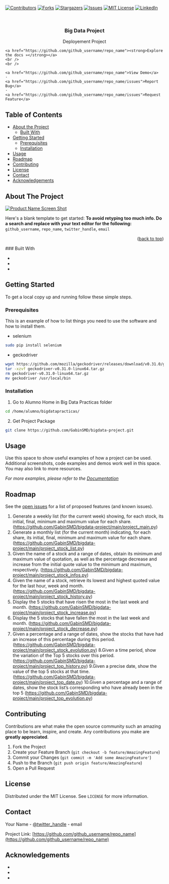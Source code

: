 <!--
*** Thanks for checking out this README Template. If you have a suggestion that would
*** make this better, please fork the repo and create a pull request or simply open
*** an issue with the tag "enhancement".
*** Thanks again! Now go create something AMAZING! :D
***
***
***
*** To avoid retyping too much info. Do a search and replace for the following:
*** github_username, repo_name, twitter_handle, email
-->





<!-- PROJECT SHIELDS -->
<!--
*** I'm using markdown "reference style" links for readability.
*** Reference links are enclosed in brackets [ ] instead of parentheses ( ).
*** See the bottom of this document for the declaration of the reference variables
*** for contributors-url, forks-url, etc. This is an optional, concise syntax you may use.
*** https://www.markdownguide.org/basic-syntax/#reference-style-links
-->
[![Contributors][contributors-shield]][contributors-url]
[![Forks][forks-shield]][forks-url]
[![Stargazers][stars-shield]][stars-url]
[![Issues][issues-shield]][issues-url]
[![MIT License][license-shield]][license-url]
[![LinkedIn][linkedin-shield]][linkedin-url]



<!-- PROJECT LOGO -->
<br />
<p align="center">
  <!--
  <a href="https://github.com/github_username/repo_name">
    <img src="images/logo.png" alt="Logo" width="80" height="80">
  </a>
  -->
  <h3 align="center">Big Data Project</h3>

  <p align="center">
    Deployement Project
    <br />
    
    <a href="https://github.com/github_username/repo_name"><strong>Explore the docs »</strong></a>
    <br />
    <br />
  
    <a href="https://github.com/github_username/repo_name">View Demo</a>
    ·
    <a href="https://github.com/github_username/repo_name/issues">Report Bug</a>
    ·
    <a href="https://github.com/github_username/repo_name/issues">Request Feature</a>
  </p>
</p>



<!-- TABLE OF CONTENTS -->
## Table of Contents

* [About the Project](#about-the-project)
  * [Built With](#built-with)
* [Getting Started](#getting-started)
  * [Prerequisites](#prerequisites)
  * [Installation](#installation)
* [Usage](#usage)
* [Roadmap](#roadmap)
* [Contributing](#contributing)
* [License](#license)
* [Contact](#contact)
* [Acknowledgements](#acknowledgements)



<!-- ABOUT THE PROJECT -->
## About The Project

[![Product Name Screen Shot][product-screenshot]](https://example.com)

Here's a blank template to get started:
**To avoid retyping too much info. Do a search and replace with your text editor for the following:**
`github_username`, `repo_name`, `twitter_handle`, `email`

<p align="right">(<a href="#top">back to top</a>)</p>
### Built With

* []()
* []()
* []()



<!-- GETTING STARTED -->
## Getting Started

To get a local copy up and running follow these simple steps.

### Prerequisites

This is an example of how to list things you need to use the software and how to install them.
* selenium
```sh
sudo pip install selenium
```
* geckodriver
```sh
wget https://github.com/mozilla/geckodriver/releases/download/v0.31.0/geckodriver-v0.31.0-linux64.tar.gz
tar -xzvf geckodriver-v0.31.0-linux64.tar.gz
rm geckodriver-v0.31.0-linux64.tar.gz
mv geckodriver /usr/local/bin
```
### Installation

1. Go to Alumno Home in Big Data Practicas folder
```sh
cd /home/alumno/bigdatapracticas/
```
2. Get Project Package
```sh
git clone https://github.com/GabinSMD/bigdata-project.git
```



<!-- USAGE EXAMPLES -->
## Usage

Use this space to show useful examples of how a project can be used. Additional screenshots, code examples and demos work well in this space. You may also link to more resources.

_For more examples, please refer to the [Documentation](https://example.com)_



<!-- ROADMAP -->
## Roadmap

See the [open issues](https://github.com/github_username/repo_name/issues) for a list of proposed features (and known issues).

1. Generate a weekly list (for the current week) showing, for each stock, its initial, final, minimum and maximum value for each share.
  (https://github.com/GabinSMD/bigdata-project/main/project_main.py)
2. Generate a monthly list (for the current month) indicating, for each share, its initial, final, minimum and maximum value for each share.
  (https://github.com/GabinSMD/bigdata-project/main/project_stock_list.py)
3. Given the name of a stock and a range of dates, obtain its minimum and maximum value of quotation, as well as the percentage decrease and increase from the initial quote value to the minimum and maximum, respectively.
  (https://github.com/GabinSMD/bigdata-project/main/project_stock_infos.py)
4. Given the name of a stock, retrieve its lowest and highest quoted value for the last hour, week and month.
  (https://github.com/GabinSMD/bigdata-project/main/project_stock_history.py)
5. Display the 5 stocks that have risen the most in the last week and month.
  (https://github.com/GabinSMD/bigdata-project/main/project_stock_increase.py)
6. Display the 5 stocks that have fallen the most in the last week and month.
  (https://github.com/GabinSMD/bigdata-project/main/project_stock_decrease.py)
7. Given a percentage and a range of dates, show the stocks that have had an increase of this percentage during this period.
  (https://github.com/GabinSMD/bigdata-project/main/project_stock_evolution.py)
8.Given a time period, show the variation of the Top 5 stocks over this period. 
  (https://github.com/GabinSMD/bigdata-project/main/project_top_history.py)
9.Given a precise date, show the value of the top 5 stocks at that time.
  (https://github.com/GabinSMD/bigdata-project/main/project_top_date.py)
10.Given a percentage and a range of dates, show the stock list’s corresponding who have already been in the top 5
  (https://github.com/GabinSMD/bigdata-project/main/project_top_evolution.py)



<!-- CONTRIBUTING -->
## Contributing

Contributions are what make the open source community such an amazing place to be learn, inspire, and create. Any contributions you make are **greatly appreciated**.

1. Fork the Project
2. Create your Feature Branch (`git checkout -b feature/AmazingFeature`)
3. Commit your Changes (`git commit -m 'Add some AmazingFeature'`)
4. Push to the Branch (`git push origin feature/AmazingFeature`)
5. Open a Pull Request



<!-- LICENSE -->
## License

Distributed under the MIT License. See `LICENSE` for more information.



<!-- CONTACT -->
## Contact

Your Name - [@twitter_handle](https://twitter.com/twitter_handle) - email

Project Link: [https://github.com/github_username/repo_name](https://github.com/github_username/repo_name)



<!-- ACKNOWLEDGEMENTS -->
## Acknowledgements

* []()
* []()
* []()





<!-- MARKDOWN LINKS & IMAGES -->
<!-- https://www.markdownguide.org/basic-syntax/#reference-style-links -->
[contributors-shield]: https://img.shields.io/github/contributors/github_username/repo.svg?style=flat-square
[contributors-url]: https://github.com/github_username/repo/graphs/contributors
[forks-shield]: https://img.shields.io/github/forks/github_username/repo.svg?style=flat-square
[forks-url]: https://github.com/github_username/repo/network/members
[stars-shield]: https://img.shields.io/github/stars/github_username/repo.svg?style=flat-square
[stars-url]: https://github.com/github_username/repo/stargazers
[issues-shield]: https://img.shields.io/github/issues/github_username/repo.svg?style=flat-square
[issues-url]: https://github.com/github_username/repo/issues
[license-shield]: https://img.shields.io/github/license/github_username/repo.svg?style=flat-square
[license-url]: https://github.com/github_username/repo/blob/master/LICENSE.txt
[linkedin-shield]: https://img.shields.io/badge/-LinkedIn-black.svg?style=flat-square&logo=linkedin&colorB=555
[linkedin-url]: https://linkedin.com/in/github_username
[product-screenshot]: images/screenshot.png
